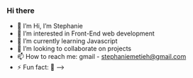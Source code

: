 ### Hi there 

- 👋 I’m Hi, I’m Stephanie 
- 🔭 I’m interested in Front-End web development
- 🌱 I’m currently learning Javascript
- 👯 I’m looking to collaborate on projects
- 📫 How to reach me: gmail - stephaniemetieh@gmail.com
- ⚡ Fun fact: 👀
-->

